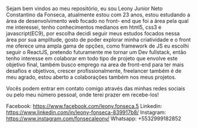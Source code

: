 Sejam bem vindos ao meu repositório, eu sou Leony Junior Neto Constantino da Fonseca, atualmente estou com 23 anos, estou estudando a área de desenvolvimento web focado no front-
end que foi a área pela qual me interessei, tenho conhecimentos medianos em html5, css3 e javascript(EC9), por escolha decidi seguir meus estudos focados nessa área por sua 
amplitude, gosto de poder explorar minha criatividade  e o front me oferece uma ampla gama de opções, como framework de JS eu escolhi seguir o ReactJS, pretendo futuramente me 
tornar um Dev fullstack, então tenho interesse em colaborar em todo tipo de projeto que envolve este objetivo final, também busco emprego na area de front-end para ter mais 
desafios e objetivos, crescer profissionalmente, freelancer também é de meu agrado, estou aberto a colaborações também nos meus projetos.

Vocês podem entrar em contato comigo através das minhas redes sociais ou pelo meu número pessoal, onde terei prazer em recebe-los!

Facebook: https://www.facebook.com/leony.fonseca.5
Linkedin: https://www.linkedin.com/in/leony-fonseca-839917b8/
Instagram: https://www.instagram.com/fonsecaleony/
Whatsapp: +5532999182852
